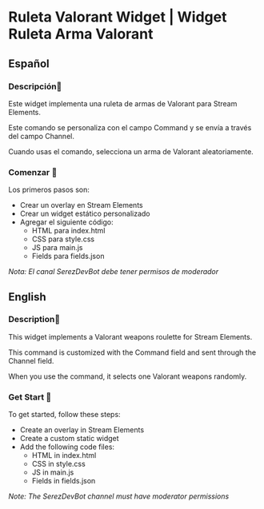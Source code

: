 # Ruleta Valorant Widget | Widget Ruleta Arma Valorant

## Español

### Descripción📝
Este widget implementa una ruleta de armas de Valorant para Stream Elements.

Este comando se personaliza con el campo Command y se envía a través del campo Channel.

Cuando usas el comando, selecciona un arma de Valorant aleatoriamente.

### Comenzar 🚀
Los primeros pasos son:

- Crear un overlay en Stream Elements
- Crear un widget estático personalizado
- Agregar el siguiente código:
    - HTML para index.html
    - CSS para style.css
    - JS para main.js
    - Fields para fields.json

_Nota: El canal SerezDevBot debe tener permisos de moderador_

## English

### Description📝
This widget implements a Valorant weapons roulette for Stream Elements.

This command is customized with the Command field and sent through the Channel field.

When you use the command, it selects one Valorant weapons randomly.

### Get Start 🚀
To get started, follow these steps:

- Create an overlay in Stream Elements
- Create a custom static widget
- Add the following code files:
    - HTML in index.html
    - CSS in style.css
    - JS in main.js
    - Fields in fields.json

    
_Note: The SerezDevBot channel must have moderator permissions_